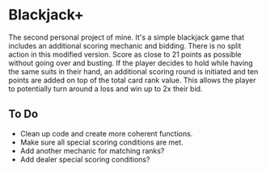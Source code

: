 # Blackjack+

The second personal project of mine. It's a simple blackjack game that includes an additional scoring mechanic and bidding. There is no split action in this modified version. Score as close to 21 points as possible without going over and busting. If the player decides to hold while having the same suits in their hand, an additional scoring round is initiated and ten points are added on top of the total card rank value. This allows the player to potentially turn around a loss and win up to 2x their bid.


## **To Do**

- Clean up code and create more coherent functions.
- Make sure all special scoring conditions are met.
- Add another mechanic for matching ranks?
- Add dealer special scoring conditions?
